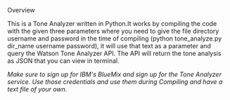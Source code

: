 Overview

This is a Tone Analyzer written in Python.It works by compiling the code with the given three parameters where you need to give the file directory username and password in the time of compiling (python tone_analyze.py dir_name username password), it will use that text as a parameter and query the Watson Tone Analyzer API. The API will
return the tone analysis as JSON that you can view in terminal.


*Make sure to sign up for IBM's BlueMix and sign up for the Tone Analyzer service.
Use those credentials and use them during Compiling and have a text file of your own.*
